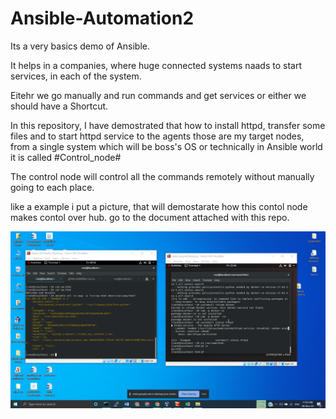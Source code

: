 # Ansible-Automation2 #

Its a very basics demo of Ansible.

It helps in a companies, where huge connected systems naads to start services, in each of the 
system.

Eitehr we go manually and run commands and get services
or either we should
have a Shortcut.

In this repository, I have demostrated that how to install httpd,
transfer some files and to start httpd service to the agents those are my target nodes,
from a single system which will be boss's OS 
or technically in Ansible world it is called 
#Control_node#

The control node will control all the commands remotely without manually going to each place.

like a example
i put a picture, that will demostarate how this contol node makes contol over hub.
go to the document attached with this repo.

![.](images/read.png)

